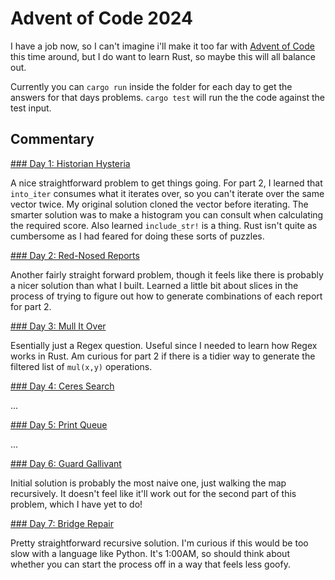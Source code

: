 # Advent of Code 2024

I have a job now, so I can't imagine i'll make it too far with [Advent of Code][1]
this time around, but I do want to learn Rust, so maybe this will all balance
out.

Currently you can `cargo run` inside the folder for each day to get the answers
for that days problems. `cargo test` will run the the code against the test
input.

## Commentary

[### Day 1: Historian Hysteria](https://adventofcode.com/2024/day/1)

A nice straightforward problem to get things going. For part 2, I learned that
`into_iter` consumes what it iterates over, so you can't iterate over the same
vector twice. My original solution cloned the vector before iterating. The
smarter solution was to make a histogram you can consult when calculating the
required score. Also learned `include_str!` is a thing. Rust isn't quite as
cumbersome as I had feared for doing these sorts of puzzles.

[### Day 2: Red-Nosed Reports](https://adventofcode.com/2024/day/2)

Another fairly straight forward problem, though it feels like there is probably
a nicer solution than what I built. Learned a little bit about slices in the
process of trying to figure out how to generate combinations of each report for
part 2.

[### Day 3: Mull It Over](https://adventofcode.com/2024/day/3)

Esentially just a Regex question. Useful since I needed to learn how Regex works
in Rust. Am curious for part 2 if there is a tidier way to generate the filtered
list of `mul(x,y)` operations.

[### Day 4: Ceres Search](https://adventofcode.com/2024/day/4)

...

[### Day 5: Print Queue](https://adventofcode.com/2024/day/5)

...

[### Day 6: Guard Gallivant](https://adventofcode.com/2024/day/6)

Initial solution is probably the most naive one, just walking the map
recursively. It doesn't feel like it'll work out for the second part of this
problem, which I have yet to do!

[### Day 7: Bridge Repair](https://adventofcode.com/2024/day/7)

Pretty straightforward recursive solution. I'm curious if this would be too
slow with a language like Python. It's 1:00AM, so should think about whether
you can start the process off in a way that feels less goofy.




[1]: https://adventofcode.com/2024
